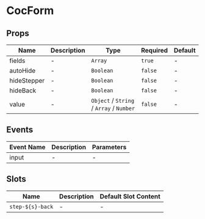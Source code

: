 # CocForm

## Props

<!-- @vuese:CocForm:props:start -->
|Name|Description|Type|Required|Default|
|---|---|---|---|---|
|fields|-|`Array`|`true`|-|
|autoHide|-|`Boolean`|`false`|-|
|hideStepper|-|`Boolean`|`false`|-|
|hideBack|-|`Boolean`|`false`|-|
|value|-|`Object` /  `String` /  `Array` /  `Number`|`false`|-|

<!-- @vuese:CocForm:props:end -->


## Events

<!-- @vuese:CocForm:events:start -->
|Event Name|Description|Parameters|
|---|---|---|
|input|-|-|

<!-- @vuese:CocForm:events:end -->


## Slots

<!-- @vuese:CocForm:slots:start -->
|Name|Description|Default Slot Content|
|---|---|---|
|`step-${s}-back`|-|-|

<!-- @vuese:CocForm:slots:end -->


